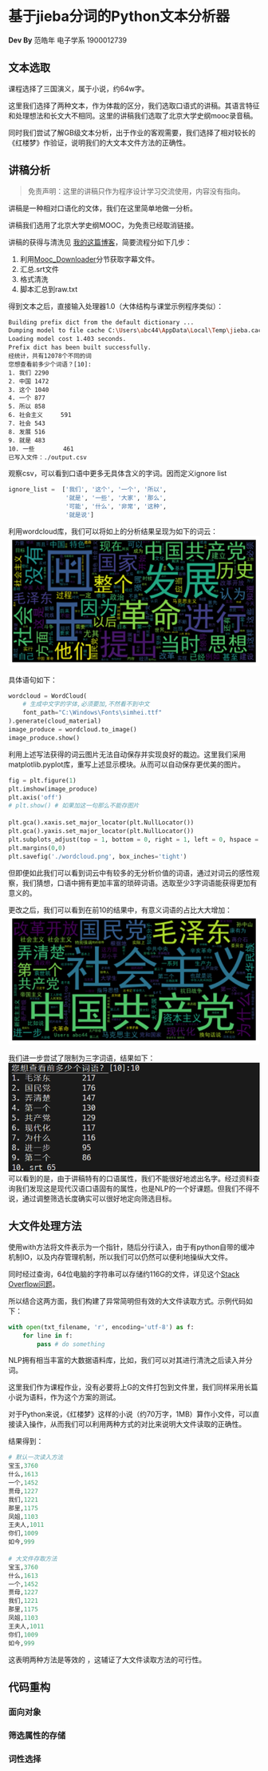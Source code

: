 # 基于jieba分词的Python文本分析器
**Dev By** 范皓年 电子学系 1900012739
## 文本选取
课程选择了三国演义，属于小说，约64w字。

这里我们选择了两种文本，作为体裁的区分，我们选取口语式的讲稿。其语言特征和处理想法和长文大不相同。这里的讲稿我们选取了北京大学史纲mooc录音稿。

同时我们尝试了解GB级文本分析，出于作业的客观需要，我们选择了相对较长的《红楼梦》作验证，说明我们的大文本文件方法的正确性。

## 讲稿分析
>免责声明：这里的讲稿只作为程序设计学习交流使用，内容没有指向。

讲稿是一种相对口语化的文体，我们在这里简单地做一分析。

讲稿我们选用了北京大学史纲MOOC，为免责已经取消链接。

讲稿的获得与清洗见 [我的这篇博客](https://blog.csdn.net/weixin_45502929/article/details/106363436)，简要流程分如下几步：
1. 利用[Mooc_Downloader](https://github.com/PyJun/Mooc_Downloader)分节获取字幕文件。
2. 汇总.srt文件
3. 格式清洗
4. 脚本汇总到raw.txt

得到文本之后，直接输入处理器1.0（大体结构与课堂示例程序类似）：
```sh
Building prefix dict from the default dictionary ...
Dumping model to file cache C:\Users\abc44\AppData\Local\Temp\jieba.cache
Loading model cost 1.403 seconds.
Prefix dict has been built successfully.
经统计，共有12078个不同的词
您想查看前多少个词语？[10]:  
1. 我们 2290
2. 中国 1472
3. 这个 1040
4. 一个 877
5. 所以 858
6. 社会主义     591
7. 社会 543
8. 发展 516
9. 就是 483
10. 一些        461
已写入文件：./output.csv
```

观察csv，可以看到口语中更多无具体含义的字词。因而定义ignore list
```python
ignore_list =  ['我们', '这个', '一个', '所以', 
                '就是', '一些', '大家', '那么', 
                '可能', '什么', '非常', '这种',
                '就是说']
```

利用wordcloud库，我们可以将如上的分析结果呈现为如下的词云：![](./wordcloud1.png)

具体语句如下：
```py
wordcloud = WordCloud(
    # 生成中文字的字体,必须要加,不然看不到中文
    font_path="C:\Windows\Fonts\simhei.ttf"
).generate(cloud_material)
image_produce = wordcloud.to_image()
image_produce.show()
```

利用上述写法获得的词云图片无法自动保存并实现良好的裁边。这里我们采用matplotlib.pyplot库，重写上述显示模块。从而可以自动保存更优美的图片。
```py
fig = plt.figure(1)
plt.imshow(image_produce)
plt.axis('off')
# plt.show() # 如果加这一句那么不能存图片

plt.gca().xaxis.set_major_locator(plt.NullLocator())
plt.gca().yaxis.set_major_locator(plt.NullLocator())
plt.subplots_adjust(top = 1, bottom = 0, right = 1, left = 0, hspace = 0, wspace = 0)
plt.margins(0,0)
plt.savefig('./wordcloud.png', box_inches='tight')
```

但即便如此我们可以看到词云中有较多的无分析价值的词语，通过对词云的感性观察，我们猜想，口语中拥有更加丰富的琐碎词语。选取至少3字词语能获得更加有意义的。

更改之后，我们可以看到在前10的结果中，有意义词语的占比大大增加：
![](./wordcloud3.png)

我们进一步尝试了限制为三字词语，结果如下：
![](./3letter_word.png)
可以看到的是，由于讲稿特有的口语属性，我们不能很好地滤出名字。经过资料查询我们发现这是现代汉语口语固有的属性，也是NLP的一个好课题。但我们不得不说，通过调整筛选长度确实可以很好地定向筛选目标。

## 大文件处理方法
使用with方法将文件表示为一个指针，随后分行读入，由于有python自带的缓冲机制IO，以及内存管理机制，所以我们可以仍然可以便利地操纵大文件。

同时经过查询，64位电脑的字符串可以存储约116G的文件，详见这个[Stack Overflow问题](https://stackoverflow.com/questions/1739913/what-is-the-max-length-of-a-python-string)。

所以结合这两方面，我们构建了异常简明但有效的大文件读取方式。示例代码如下：
```py
with open(txt_filename, 'r', encoding='utf-8') as f:
    for line in f:
        pass # do something
```

NLP拥有相当丰富的大数据语料库，比如，我们可以对其进行清洗之后读入并分词。

这里我们作为课程作业，没有必要将上G的文件打包到文件里，我们同样采用长篇小说为语料，作为这个方案的测试。

对于Python来说，《红楼梦》这样的小说（约70万字，1MB）算作小文件，可以直接读入操作，从而我们可以利用两种方式的对比来说明大文件读取的正确性。

结果得到：
```py
# 默认一次读入方法
宝玉,3760
什么,1613
一个,1452
贾母,1227
我们,1221
那里,1175
凤姐,1103
王夫人,1011
你们,1009
如今,999

# 大文件存取方法
宝玉,3760
什么,1613
一个,1452
贾母,1227
我们,1221
那里,1175
凤姐,1103
王夫人,1011
你们,1009
如今,999
```
这表明两种方法是等效的 ，这辅证了大文件读取方法的可行性。

## 代码重构
### 面向对象

### 筛选属性的存储

### 词性选择
